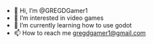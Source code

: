 - 👋 Hi, I’m @GREGDGamer1
- 👀 I’m interested in video games
- 🌱 I’m currently learning how to use godot
- 📫 How to reach me gregdgamer1@gmail.com

<!---
GREGDGamer1/Greg is a ✨ special ✨ repository because its `README.md` (this file) appears on your GitHub profile.
You can click the Preview link to take a look at your changes.
--->
